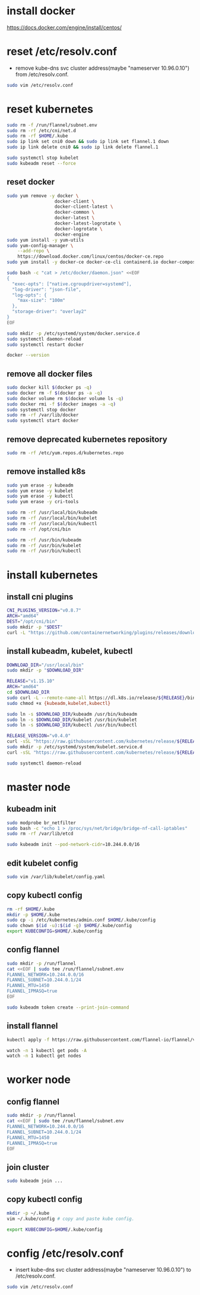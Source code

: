 # install docker
https://docs.docker.com/engine/install/centos/

# reset /etc/resolv.conf
- remove kube-dns svc cluster address(maybe "nameserver 10.96.0.10") from /etc/resolv.conf.

```bash
sudo vim /etc/resolv.conf
```

# reset kubernetes

```bash
sudo rm -f /run/flannel/subnet.env
sudo rm -rf /etc/cni/net.d
sudo rm -rf $HOME/.kube
sudo ip link set cni0 down && sudo ip link set flannel.1 down
sudo ip link delete cni0 && sudo ip link delete flannel.1

sudo systemctl stop kubelet
sudo kubeadm reset --force
```

## reset docker

```bash
sudo yum remove -y docker \
                  docker-client \
                  docker-client-latest \
                  docker-common \
                  docker-latest \
                  docker-latest-logrotate \
                  docker-logrotate \
                  docker-engine
sudo yum install -y yum-utils
sudo yum-config-manager \
    --add-repo \
    https://download.docker.com/linux/centos/docker-ce.repo
sudo yum install -y docker-ce docker-ce-cli containerd.io docker-compose-plugin

sudo bash -c "cat > /etc/docker/daemon.json" <<EOF
{
  "exec-opts": ["native.cgroupdriver=systemd"],
  "log-driver": "json-file",
  "log-opts": {
    "max-size": "100m"
  },
  "storage-driver": "overlay2"
}
EOF

sudo mkdir -p /etc/systemd/system/docker.service.d
sudo systemctl daemon-reload
sudo systemctl restart docker

docker --version
```

## remove all docker files

```bash
sudo docker kill $(docker ps -q)
sudo docker rm -f $(docker ps -a -q)
sudo docker volume rm $(docker volume ls -q)
sudo docker rmi -f $(docker images -a -q)
sudo systemctl stop docker
sudo rm -rf /var/lib/docker
sudo systemctl start docker
```

## remove deprecated kubernetes repository

```bash
sudo rm -rf /etc/yum.repos.d/kubernetes.repo
```

## remove installed k8s

```bash
sudo yum erase -y kubeadm
sudo yum erase -y kubelet
sudo yum erase -y kubectl
sudo yum erase -y cri-tools

sudo rm -rf /usr/local/bin/kubeadm
sudo rm -rf /usr/local/bin/kubelet
sudo rm -rf /usr/local/bin/kubectl
sudo rm -rf /opt/cni/bin

sudo rm -rf /usr/bin/kubeadm
sudo rm -rf /usr/bin/kubelet
sudo rm -rf /usr/bin/kubectl
```

# install kubernetes

## install cni plugins

```bash
CNI_PLUGINS_VERSION="v0.8.7"
ARCH="amd64"
DEST="/opt/cni/bin"
sudo mkdir -p "$DEST"
curl -L "https://github.com/containernetworking/plugins/releases/download/${CNI_PLUGINS_VERSION}/cni-plugins-linux-${ARCH}-${CNI_PLUGINS_VERSION}.tgz" | sudo tar -C "$DEST" -xz
```

## install kubeadm, kubelet, kubectl

```bash
DOWNLOAD_DIR="/usr/local/bin"
sudo mkdir -p "$DOWNLOAD_DIR"

RELEASE="v1.15.10"
ARCH="amd64"
cd $DOWNLOAD_DIR
sudo curl -L --remote-name-all https://dl.k8s.io/release/${RELEASE}/bin/linux/${ARCH}/{kubeadm,kubelet,kubectl}
sudo chmod +x {kubeadm,kubelet,kubectl}

sudo ln -s $DOWNLOAD_DIR/kubeadm /usr/bin/kubeadm
sudo ln -s $DOWNLOAD_DIR/kubelet /usr/bin/kubelet
sudo ln -s $DOWNLOAD_DIR/kubectl /usr/bin/kubectl

RELEASE_VERSION="v0.4.0"
curl -sSL "https://raw.githubusercontent.com/kubernetes/release/${RELEASE_VERSION}/cmd/kubepkg/templates/latest/deb/kubelet/lib/systemd/system/kubelet.service" | sed "s:/usr/bin:${DOWNLOAD_DIR}:g" | sudo tee /etc/systemd/system/kubelet.service
sudo mkdir -p /etc/systemd/system/kubelet.service.d
curl -sSL "https://raw.githubusercontent.com/kubernetes/release/${RELEASE_VERSION}/cmd/kubepkg/templates/latest/deb/kubeadm/10-kubeadm.conf" | sed "s:/usr/bin:${DOWNLOAD_DIR}:g" | sudo tee /etc/systemd/system/kubelet.service.d/10-kubeadm.conf

sudo systemctl daemon-reload
```

# master node

## kubeadm init

```bash
sudo modprobe br_netfilter
sudo bash -c "echo 1 > /proc/sys/net/bridge/bridge-nf-call-iptables"
sudo rm -rf /var/lib/etcd

sudo kubeadm init --pod-network-cidr=10.244.0.0/16
```

## edit kubelet config

```bash
sudo vim /var/lib/kubelet/config.yaml
```

## copy kubectl config

```bash
rm -rf $HOME/.kube
mkdir -p $HOME/.kube
sudo cp -i /etc/kubernetes/admin.conf $HOME/.kube/config
sudo chown $(id -u):$(id -g) $HOME/.kube/config
export KUBECONFIG=$HOME/.kube/config
```

## config flannel

```bash
sudo mkdir -p /run/flannel
cat <<EOF | sudo tee /run/flannel/subnet.env
FLANNEL_NETWORK=10.244.0.0/16
FLANNEL_SUBNET=10.244.0.1/24
FLANNEL_MTU=1450
FLANNEL_IPMASQ=true
EOF

sudo kubeadm token create --print-join-command
```

## install flannel

```bash
kubectl apply -f https://raw.githubusercontent.com/flannel-io/flannel/v0.13.0/Documentation/kube-flannel.yml

watch -n 1 kubectl get pods -A
watch -n 1 kubectl get nodes
```

# worker node

## config flannel

```bash
sudo mkdir -p /run/flannel
cat <<EOF | sudo tee /run/flannel/subnet.env
FLANNEL_NETWORK=10.244.0.0/16
FLANNEL_SUBNET=10.244.0.1/24
FLANNEL_MTU=1450
FLANNEL_IPMASQ=true
EOF
```

## join cluster

```bash
sudo kubeadm join ...
```

## copy kubectl config

```bash
mkdir -p ~/.kube
vim ~/.kube/config # copy and paste kube config.

export KUBECONFIG=$HOME/.kube/config
```

# config /etc/resolv.conf

- insert kube-dns svc cluster address(maybe "nameserver 10.96.0.10") to /etc/resolv.conf.

```bash
sudo vim /etc/resolv.conf
```
